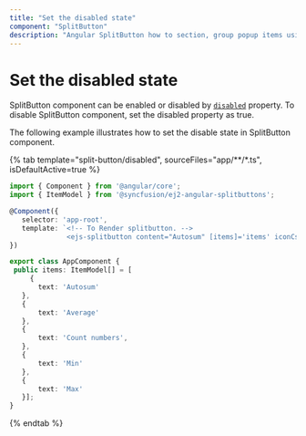 ```yaml
---
title: "Set the disabled state"
component: "SplitButton"
description: "Angular SplitButton how to section, group popup items using list view component, dialog open on popup item click."
---
```


# Set the disabled state

SplitButton component can be enabled or disabled by [`disabled`](../../api/split-button#disabled) property.
To disable SplitButton component, set the disabled property as true.

The following example illustrates how to set the disable state in SplitButton component.

{% tab template="split-button/disabled", sourceFiles="app/**/*.ts", isDefaultActive=true %}

 ```typescript
import { Component } from '@angular/core';
import { ItemModel } from '@syncfusion/ej2-angular-splitbuttons';

@Component({
    selector: 'app-root',
    template: `<!-- To Render splitbutton. -->
               <ejs-splitbutton content="Autosum" [items]='items' iconCss="e-sb e-sigma" disabled= true></ejs-splitbutton>`
})

export class AppComponent {
  public items: ItemModel[] = [
      {
        text: 'Autosum'
    },
    {
        text: 'Average'
    },
    {
        text: 'Count numbers',
    },
    {
        text: 'Min'
    },
    {
        text: 'Max'
    }];
}
```

{% endtab %}
